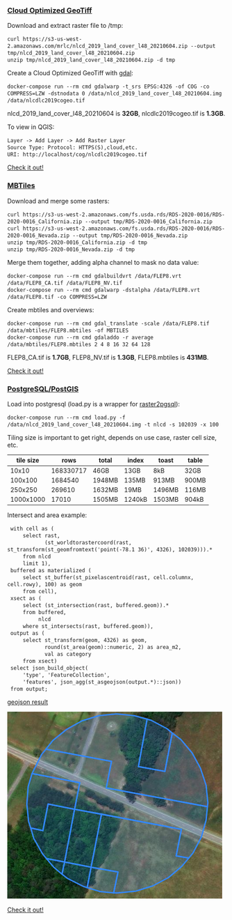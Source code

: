 ### [Cloud Optimized GeoTiff](https://www.cogeo.org/)

Download and extract raster file to /tmp:

    curl https://s3-us-west-2.amazonaws.com/mrlc/nlcd_2019_land_cover_l48_20210604.zip --output tmp/nlcd_2019_land_cover_l48_20210604.zip
    unzip tmp/nlcd_2019_land_cover_l48_20210604.zip -d tmp

Create a Cloud Optimized GeoTiff with [gdal](https://gdal.org/):

    docker-compose run --rm cmd gdalwarp -t_srs EPSG:4326 -of COG -co COMPRESS=LZW -dstnodata 0 /data/nlcd_2019_land_cover_l48_20210604.img /data/nlcdlc2019cogeo.tif

nlcd_2019_land_cover_l48_20210604 is **32GB**, nlcdlc2019cogeo.tif is **1.3GB**.

To view in QGIS:

    Layer -> Add Layer -> Add Raster Layer
    Source Type: Protocol: HTTPS(S),cloud,etc.
    URI: http://localhost/cog/nlcdlc2019cogeo.tif

[Check it out!](http://localhost:8080/index.html)

### [MBTiles](https://docs.mapbox.com/help/glossary/mbtiles/)

Download and merge some rasters:

    curl https://s3-us-west-2.amazonaws.com/fs.usda.rds/RDS-2020-0016/RDS-2020-0016_California.zip --output tmp/RDS-2020-0016_California.zip
    curl https://s3-us-west-2.amazonaws.com/fs.usda.rds/RDS-2020-0016/RDS-2020-0016_Nevada.zip --output tmp/RDS-2020-0016_Nevada.zip
    unzip tmp/RDS-2020-0016_California.zip -d tmp
    unzip tmp/RDS-2020-0016_Nevada.zip -d tmp

Merge them together, adding alpha channel to mask no data value:

    docker-compose run --rm cmd gdalbuildvrt /data/FLEP8.vrt /data/FLEP8_CA.tif /data/FLEP8_NV.tif
    docker-compose run --rm cmd gdalwarp -dstalpha /data/FLEP8.vrt /data/FLEP8.tif -co COMPRESS=LZW

Create mbtiles and overviews:

    docker-compose run --rm cmd gdal_translate -scale /data/FLEP8.tif /data/mbtiles/FLEP8.mbtiles -of MBTILES
    docker-compose run --rm cmd gdaladdo -r average /data/mbtiles/FLEP8.mbtiles 2 4 8 16 32 64 128

FLEP8_CA.tif is **1.7GB**, FLEP8_NV.tif is **1.3GB**, FLEP8.mbtiles is **431MB**.

[Check it out!](http://localhost:8000/services/FLEP8/map)

### [PostgreSQL/PostGIS](https://postgis.net/)

Load into postgresql (load.py is a wrapper for [raster2pgsql](https://postgis.net/docs/using_raster_dataman.html#RT_Raster_Loader)):

    docker-compose run --rm cmd load.py -f /data/nlcd_2019_land_cover_l48_20210604.img -t nlcd -s 102039 -x 100

Tiling size is important to get right, depends on use case, raster cell size, etc.

|tile size|rows|total|index|toast|table|
|----|----|-----|-----|-----|-----|
|10x10|168330717|46GB|13GB|8kB|32GB|
|100x100|1684540|1948MB|135MB|913MB|900MB|
|250x250|269610|1632MB|19MB|1496MB|116MB|
|1000x1000|17010|1505MB|1240kB|1503MB|904kB|

Intersect and area example:

     with cell as (
         select rast, 
                (st_worldtorastercoord(rast, st_transform(st_geomfromtext('point(-78.1 36)', 4326), 102039))).*
         from nlcd
         limit 1),
     buffered as materialized (
         select st_buffer(st_pixelascentroid(rast, cell.columnx, cell.rowy), 100) as geom
         from cell),
     xsect as (
         select (st_intersection(rast, buffered.geom)).*
         from buffered,
              nlcd
         where st_intersects(rast, buffered.geom)),
     output as (
         select st_transform(geom, 4326) as geom,
                round(st_area(geom)::numeric, 2) as area_m2,
                val as category
         from xsect)
     select json_build_object(
         'type', 'FeatureCollection',
         'features', json_agg(st_asgeojson(output.*)::json))
     from output;

[geojson result](xsect.json)

![mapped result](xsect.png)

[Check it out!](http://localhost:8888/public.nlcd.html)